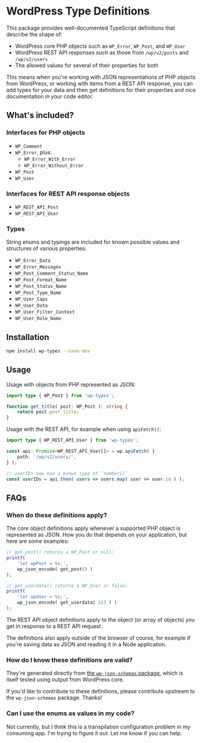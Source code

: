 # WordPress Type Definitions

This package provides well-documented TypeScript definitions that describe the shape of:

* WordPress core PHP objects such as `WP_Error`, `WP_Post`, and `WP_User`
* WordPress REST API responses such as those from `/wp/v2/posts` and `/wp/v2/users`
* The allowed values for several of their properties for both

This means when you're working with JSON representations of PHP objects from WordPress, or working with items from a REST API response, you can add types for your data and then get definitions for their properties and nice documentation in your code editor.

## What's included?

### Interfaces for PHP objects

* `WP_Comment`
* `WP_Error`, plus:
  - `WP_Error_With_Error`
  - `WP_Error_Without_Error`
* `WP_Post`
* `WP_User`

### Interfaces for REST API response objects

* `WP_REST_API_Post`
* `WP_REST_API_User`

### Types

String enums and typings are included for known possible values and structures of various properties:

* `WP_Error_Data`
* `WP_Error_Messages`
* `WP_Post_Comment_Status_Name`
* `WP_Post_Format_Name`
* `WP_Post_Status_Name`
* `WP_Post_Type_Name`
* `WP_User_Caps`
* `WP_User_Data`
* `WP_User_Filter_Context`
* `WP_User_Role_Name`

## Installation

```sh
npm install wp-types --save-dev
```

## Usage

Usage with objects from PHP represented as JSON:

```ts
import type { WP_Post } from 'wp-types';

function get_title( post: WP_Post ): string {
	return post.post_title;
}
```

Usage with the REST API, for example when using `apiFetch()`:

```ts
import type { WP_REST_API_User } from 'wp-types';

const api: Promise<WP_REST_API_User[]> = wp.apiFetch( {
	path: '/wp/v2/users/',
} );

// userIDs now has a known type of `number[]`
const userIDs = api.then( users => users.map( user => user.id ) );
```

## FAQs

### When do these definitions apply?

The core object definitions apply whenever a supported PHP object is represented as JSON. How you do that depends on your application, but here are some examples:

```php
// get_post() returns a WP_Post or null:
printf(
	'let wpPost = %s;',
	wp_json_encode( get_post() )
);

// get_userdata() returns a WP_User or false:
printf(
	'let wpUser = %s;',
	wp_json_encode( get_userdata( 123 ) )
);
```

The REST API object definitions apply to the object (or array of objects) you get in response to a REST API request.

The definitions also apply outside of the browser of course, for example if you're saving data as JSON and reading it in a Node application.

### How do I know these definitions are valid?

They're generated directly from [the `wp-json-schemas` package](https://www.npmjs.com/package/wp-json-schemas), which is itself tested using output from WordPress core.

If you'd like to contribute to these definitions, please contribute upstream to the `wp-json-schemas` package. Thanks!

### Can I use the enums as values in my code?

Not currently, but I think this is a transpilation configuration problem in my consuming app. I'm trying to figure it out. Let me know if you can help.
